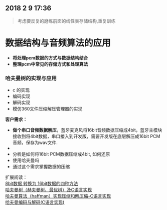 ## 2018 2 9 17:36
>考虑要反复的磨练前面的线性表存储结构,重复训练

# 数据结构与音频算法的应用
- **将处理pcm数据的方式与数据结构结合**
- **整理pcm中常见的存储方式和处理算法**


### 哈夫曼树的实现与应用
* c 的实现
* 编码实现
* 解码实现
* 模仿360文件压缩解压管理器的实现  

**客户需求：**  
- **做个串口音频数据解压**，蓝牙麦克风将16bit音频数据压缩成4bit，蓝牙主模块接收到将4bit数据，串口接入到开发版，需要开发版在底层解压成16bit PCM音频，保存为wav文件.
-
 - 分析是如何将16bit PCM数据压缩成4bit, 如何还原
 - 使用哈夫曼吗
 - 通过这个需求掌握数据的压缩

扩展阅读：  
[8bit数据 转换为 16bit数据的四种方法](https://www.cnblogs.com/skullboyer/p/8134199.html)  
[哈夫曼树（赫夫曼树、最优树）及C语言实现](http://data.biancheng.net/view/33.html)  
[哈夫曼算法（haffman）实现压缩和解压缩-C语言实现](https://www.cnblogs.com/fuchongjundream/p/5589789.html)  
[哈夫曼编码与解码(C语言实现)](http://touch-2011.iteye.com/blog/1058800)
